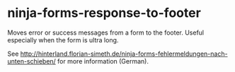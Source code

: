 ninja-forms-response-to-footer
==============================

Moves error or success messages from a form to the footer. Useful especially when the form is ultra long.

See <http://hinterland.florian-simeth.de/ninja-forms-fehlermeldungen-nach-unten-schieben/> for more information (German).
